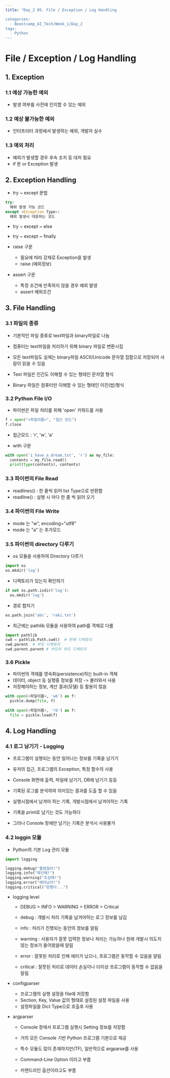 ```yaml
---
title: "Day_2 05. File / Exception / Log Handling

categories:
  - Boostcamp_AI_Tech/Week_1/Day_2
tags:
  - Python
---
```


# File / Exception / Log Handling

## 1. Exception

### 1.1 예상 가능한 예외

- 발생 여부를 사전에 인지할 수 있는 예외

### 1.2 예상 불가능한 예외

- 인터프리터 과정에서 발생하는 예외, 개발자 실수

### 1.3 예외 처리

- 예외가 발생할 경우 후속 조치 등 대처 필요
- if 문 or Exception 발생

## 2. Exception Handling

- try ~ except 문법

```python
try:
  예외 발생 가능 코드
except <Exception Type>:
  예외 발생시 대응하는 코드
```

- try ~ except ~ else

- try ~ except ~ finally

- raise 구문
  - 필요에 따라 강제로 Exception을 발생
  - raise <Exception Type> (예외정보)
  
- assert 구문
  - 특정 조건에 만족하지 않을 경우 예외 발생
  - assert 예외조건
  
## 3. File Handling
  
### 3.1 파일의 종류

- 기본적인 파일 종류로 text파일과 binary파일로 나눔
- 컴퓨터는 text파일을 처리하기 위해 binary 파일로 변환시킴
- 모든 text파일도 실제는 binary파일
  ASCII/Unicode 문자열 집합으로 저장되어 사람이 읽을 수 있음
  
- Text 파일은 인간도 이해할 수 있는 형태인 문자열 형식
- Binary 파일은 컴퓨터만 이해할 수 있는 형태인 이진(법)형식

### 3.2 Python File I/O
  
- 파이썬은 파일 처리를 위해 'open' 키워드를 사용

```python
f = open("<파일이름>", "접근 모드")
f.close
```
- 접근모드 : 'r', 'w', 'a'
  
- with 구문
  
```python
with open('i_have_a_dream.txt', 'r') as my_file:
  contents = my_file.read()
  print(type(contents), contents)
```
  
### 3.3 파이썬의 File Read
  
- readlines() : 한 줄씩 읽어 list Type으로 반환함
- readline() : 실행 시 마다 한 줄 씩 읽어 오기
  
### 3.4 파이썬의 File Write
  
- mode 는 "w", encoding="utf8"
- mode 는 "a" 는 추가모드
  
### 3.5 파이썬의 directory 다루기
  
- os 모듈을 사용하여 Directory 다루기
  
```python
import os
os.mkdir('log')
```

- 디렉토리가 있는지 확인하기
```python
if not os.path.isdir('log'):
  os.mkdir('log')
```
  
- 경로 합치기
```python
os.path.join('abc', 'raki.txt')
```
  
- 최근에는 pathlib 모듈을 사용하여 path를 객체로 다룸

```python
import pathlib
cwd = pathlib.Path.cwd()  # 현재 디렉토리
cwd.parent  # 부모 디렉토리
cwd.parent.parent # 부모의 부모 디렉토리
```
  
### 3.6 Pickle
  
- 파이썬의 객체를 영속화(persistence)하는 built-in 객체
- 데이터, object 등 실행중 정보를 저장 -> 불러와서 사용
- 저장해야하는 정보, 계산 결과(모델) 등 활용이 많음
  
```python
with open(<파일이름>, 'wb') as f:
  pickle.dump(file, f)
  
with open(<파일이름>, 'rb') as f:
  file = pickle.load(f)
```
  
## 4. Log Handling
  
### 4.1 로그 남기기 - Logging
  
- 프로그램이 실행되는 동안 일어나는 정보를 기록을 남기기
- 유저의 접근, 프로그램의 Exception, 특정 함수의 사용
- Console 화면에 출력, 파일에 남기기, DB에 남기기 등등
- 기록된 로그를 분석하여 의미있는 결과를 도출 할 수 있음
- 실행시점에서 남겨야 하는 기록, 개발시점에서 남겨야하는 기록
  
- 기록을 print로 남기는 것도 가능하다
- 그러나 Console 창에만 남기는 기록은 분석시 사용불가
  
### 4.2 loggin 모듈
  
- Python의 기본 Log 관리 모듈
  
```python
import logging

logging.debug("틀렸잖아!")
logging.info("확인해!")
logging.warning("조심해!")
logging.error("에러났어!")
logging.critical("망했다...")
```
  
- logging level
  - DEBUG > INFO > WARNING > ERROR > Critical
  
  - debug : 개발시 처리 기록을 남겨야하는 로그 정보를 남김
  - info : 처리가 진행되는 동안의 정보를 알림
  - warning : 사용자가 잘못 입력한 정보나 처리는 가능하나 원래 개발시 의도치 않는 정보가 들어왔을때 알림
  - error : 잘못된 처리로 인해 에러가 났으나, 프로그램은 동작할 수 있음을 알림
  - critical : 잘못된 처리로 데이터 손실이나 더이상 프로그램이 동작할 수 없음을 알림

- configparser
  - 프로그램의 실행 설정을 file에 저장함
  - Section, Key, Value 값의 형태로 설정된 설정 파일을 사용
  - 설정파일을 Dict Type으로 호출후 사용
  
- argparser
  - Console 창에서 프로그램 실행시 Setting 정보를 저장함
  - 거의 모든 Console 기반 Python 프로그램 기본으로 제공
  - 특수 모듈도 많이 존재하지만(TF), 일반적으로 argparse를 사용
  - Command-Line Option 이라고 부름
  
  - 커맨드라인 옵션이라고도 부름





  

